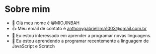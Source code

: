 # Sobre mim
- 👋 Olá meu nome é @MIOJINBAH
- :+1: Meu email de contato é anthonygabriellima1003@gmail.com.br 
- 👀 Eu estou interessado em aprender a programar novas linguagens.
- 🌱 Eu estou aprendendo a programar recentemente a linguagem de JavaScript e Scratch
